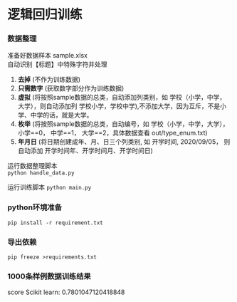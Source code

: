 # 逻辑回归训练

### 数据整理
准备好数据样本 sample.xlsx  
自动识别【标题】中特殊字符并处理  
1. **去掉** (不作为训练数据)
2. **只需数字** (获取数字部分作为训练数据)
3. **虚拟** (将按照sample数据的总类，自动添加列类别，如 学校（小学，中学，大学），则自动添加列 学校小学，学校中学),不添加大学，因为互斥，不是小学、中学的话，就是大学。
4. **枚举** (将按照sample数据的总类，自动编号，如 学校（小学，中学，大学），小学==0， 中学==1， 大学==2，具体数据查看 out/type_enum.txt)
5. **年月日** (将日期创建成年、月、日三个列类别, 如 开学时间, 2020/09/05， 则自动添加 开学时间年、开学时间月、开学时间日)

运行数据整理脚本   
```python handle_data.py```

运行训练脚本
```python main.py```


### python环境准备
```pip install -r requirement.txt```


### 导出依赖
```pip freeze >requirements.txt```
   
   
### 1000条样例数据训练结果  
score Scikit learn:  0.7801047120418848
